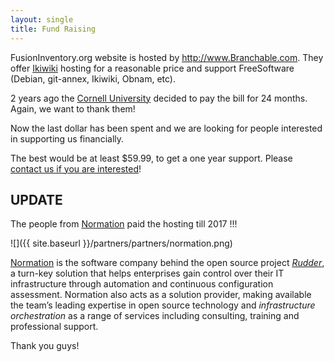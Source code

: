 ```yaml
---
layout: single
title: Fund Raising
---
```


FusionInventory.org website is hosted by <http://www.Branchable.com>. 
They offer [Ikiwiki](http://ikiwiki.info/) hosting for a reasonable price
and support FreeSoftware (Debian, git-annex, Ikiwiki, Obnam, etc).

2 years ago the [Cornell University](http://www.cornell.edu/) decided to pay the
bill for 24 months. Again, we want to thank them!

Now the last dollar has been spent and we are looking for people interested in supporting us
financially.

The best would be at least $59.99, to get a one year support. Please [contact us if
you are interested](mailto:goneri@lebouder.net)!

## UPDATE

The people from [Normation](http://www.normation.com/) paid the hosting till 2017 !!!

![]({{ site.baseurl }}/partners/partners/normation.png)

[Normation](http://www.normation.com/) is the software company behind the open source project
_[Rudder](http://www.normation.com/solutions/rudder)_, a turn-key solution that helps
enterprises gain control over their IT infrastructure through automation and
continuous configuration assessment. Normation also acts as a solution
provider, making available the team’s leading expertise in open source
technology and _infrastructure orchestration_ as a range of services
including consulting, training and professional support.

Thank you guys!
